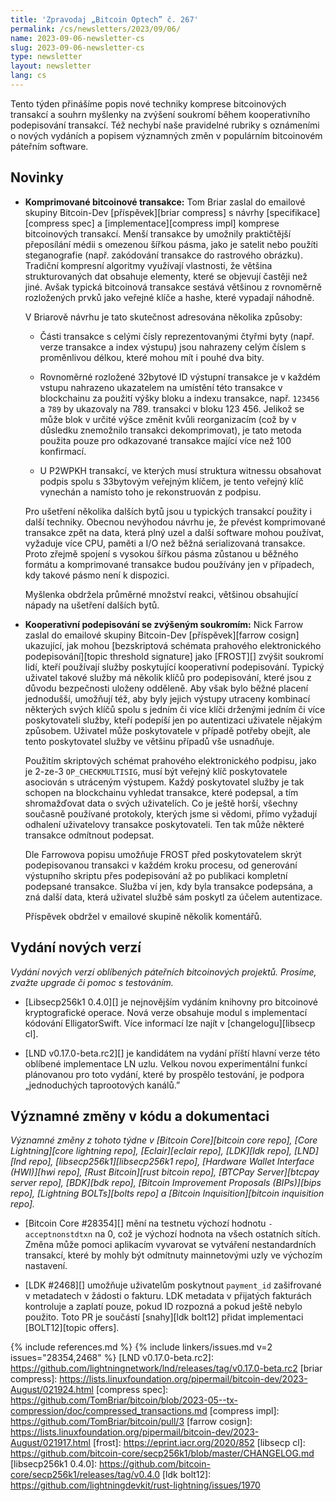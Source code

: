 ```yaml
---
title: 'Zpravodaj „Bitcoin Optech” č. 267'
permalink: /cs/newsletters/2023/09/06/
name: 2023-09-06-newsletter-cs
slug: 2023-09-06-newsletter-cs
type: newsletter
layout: newsletter
lang: cs
---
```

Tento týden přinášíme popis nové techniky komprese bitcoinových transakcí
a souhrn myšlenky na zvýšení soukromí během kooperativního podepisování
transakcí. Též nechybí naše pravidelné rubriky s oznámeními o nových
vydáních a popisem významných změn v populárním bitcoinovém páteřním
software.

## Novinky

- **Komprimované bitcoinové transakce:** Tom Briar zaslal do emailové skupiny
  Bitcoin-Dev [příspěvek][briar compress] s návrhy [specifikace][compress
  spec] a [implementace][compress impl] komprese bitcoinových transakcí.
  Menší transakce by umožnily praktičtější přeposílání médii s omezenou
  šířkou pásma, jako je satelit nebo použíti steganografie (např. zakódování
  transakce do rastrového obrázku). Tradiční kompresní algoritmy využívají
  vlastnosti, že většina strukturovaných dat obsahuje elementy, které se
  objevují častěji než jiné. Avšak typická bitcoinová transakce sestává
  většinou z rovnoměrně rozložených prvků jako veřejné klíče a hashe,
  které vypadají náhodně.

  V Briarově návrhu je tato skutečnost adresována několika způsoby:

  - Části transakce s celými čísly reprezentovanými čtyřmi byty (např.
    verze transakce a index výstupu) jsou nahrazeny celým číslem s
    proměnlivou délkou, které mohou mít i pouhé dva bity.

  - Rovnoměrné rozložené 32bytové ID výstupní transakce je v každém vstupu
    nahrazeno ukazatelem na umístění této transakce v blockchainu za použití
    výšky bloku a indexu transakce, např. `123456` a `789` by ukazovaly
    na 789. transakci v bloku 123 456. Jelikož se může blok v určité výšce
    změnit kvůli reorganizacím (což by v důsledku znemožnilo transakci
    dekomprimovat), je tato metoda použita pouze pro odkazované transakce
    mající více než 100 konfirmací.

  - U P2WPKH transakcí, ve kterých musí struktura witnessu obsahovat podpis
    spolu s 33bytovým veřejným klíčem, je tento veřejný klíč vynechán a
    namísto toho je rekonstruován z podpisu.

  Pro ušetření několika dalších bytů jsou u typických transakcí použity
  i další techniky. Obecnou nevýhodou návrhu je, že převést komprimované
  transakce zpět na data, která plný uzel a další software mohou používat,
  vyžaduje více CPU, paměti a I/O než běžná serializovaná transakce.
  Proto zřejmě spojení s vysokou šířkou pásma zůstanou u běžného formátu
  a komprimované transakce budou používány jen v případech, kdy takové
  pásmo není k dispozici.

  Myšlenka obdržela průměrné množství reakci, většinou obsahující nápady na
  ušetření dalších bytů.

- **Kooperativní podepisování se zvýšeným soukromím:** Nick Farrow zaslal
  do emailové skupiny Bitcoin-Dev [příspěvek][farrow cosign] ukazující,
  jak mohou [bezskriptová schémata prahového elektronického podepisování][topic
  threshold signature] jako [FROST][] zvýšit soukromí lidí, kteří používají
  služby poskytující kooperativní podepisování. Typický uživatel takové
  služby má několik klíčů pro podepisování, které jsou z důvodu bezpečnosti
  uloženy odděleně. Aby však bylo běžné placení jednodušší, umožňují též,
  aby byly jejich výstupy utraceny kombinací některých svých klíčů spolu
  s jedním či více klíči drženými jedním či více poskytovateli služby,
  kteří podepíší jen po autentizaci uživatele nějakým způsobem. Uživatel
  může poskytovatele v případě potřeby obejít, ale tento poskytovatel
  služby ve většinu případů vše usnadňuje.

  Použitím skriptových schémat prahového elektronického podpisu, jako je 2-ze-3
  `OP_CHECKMULTISIG`, musí být veřejný klíč poskytovatele asociován s
  utráceným výstupem. Každý poskytovatel služby je tak schopen na blockchainu
  vyhledat transakce, které podepsal, a tím shromažďovat data o svých
  uživatelích. Co je ještě horší, všechny současně používané protokoly,
  kterých jsme si vědomi, přímo vyžadují odhalení uživatelovy transakce
  poskytovateli. Ten tak může některé transakce odmítnout podepsat.

  Dle Farrowova popisu umožňuje FROST před poskytovatelem skrýt podepisovanou
  transakci v každém kroku procesu, od generování výstupního skriptu přes
  podepisování až po publikaci kompletní podepsané transakce. Služba ví jen,
  kdy byla transakce podepsána, a zná další data, která uživatel službě
  sám poskytl za účelem autentizace.

  Příspěvek obdržel v emailové skupině několik komentářů.

## Vydání nových verzí

*Vydání nových verzí oblíbených páteřních bitcoinových projektů. Prosíme,
zvažte upgrade či pomoc s testováním.*

- [Libsecp256k1 0.4.0][] je nejnovějším vydáním knihovny pro bitcoinové
  kryptografické operace. Nová verze obsahuje modul s implementací kódování
  ElligatorSwift. Více informací lze najít v [changelogu][libsecp cl].

- [LND v0.17.0-beta.rc2][] je kandidátem na vydání příští hlavní verze
  této oblíbené implementace LN uzlu. Velkou novou experimentální funkcí
  plánovanou pro toto vydání, které by prospělo testování, je podpora
  „jednoduchých taprootových kanálů.”

## Významné změny v kódu a dokumentaci

*Významné změny z tohoto týdne v [Bitcoin Core][bitcoin core repo], [Core
Lightning][core lightning repo], [Eclair][eclair repo], [LDK][ldk repo],
[LND][lnd repo], [libsecp256k1][libsecp256k1 repo], [Hardware Wallet
Interface (HWI)][hwi repo], [Rust Bitcoin][rust bitcoin repo], [BTCPay
Server][btcpay server repo], [BDK][bdk repo], [Bitcoin Improvement
Proposals (BIPs)][bips repo], [Lightning BOLTs][bolts repo] a
[Bitcoin Inquisition][bitcoin inquisition repo].*

- [Bitcoin Core #28354][] mění na testnetu výchozí hodnotu `-acceptnonstdtxn`
  na 0, což je výchozí hodnota na všech ostatních sítích. Změna může pomoci
  aplikacím vyvarovat se vytváření nestandardních transakcí, které by
  mohly být odmítnuty mainnetovými uzly ve výchozím nastavení.

- [LDK #2468][] umožňuje uživatelům poskytnout `payment_id` zašifrované
  v metadatech v žádosti o fakturu. LDK metadata v přijatých fakturách
  kontroluje a zaplatí pouze, pokud ID rozpozná a pokud ještě nebylo
  použito. Toto PR je součástí [snahy][ldk bolt12] přidat implementaci
  [BOLT12][topic offers].

{% include references.md %}
{% include linkers/issues.md v=2 issues="28354,2468" %}
[LND v0.17.0-beta.rc2]: https://github.com/lightningnetwork/lnd/releases/tag/v0.17.0-beta.rc2
[briar compress]: https://lists.linuxfoundation.org/pipermail/bitcoin-dev/2023-August/021924.html
[compress spec]: https://github.com/TomBriar/bitcoin/blob/2023-05--tx-compression/doc/compressed_transactions.md
[compress impl]: https://github.com/TomBriar/bitcoin/pull/3
[farrow cosign]: https://lists.linuxfoundation.org/pipermail/bitcoin-dev/2023-August/021917.html
[frost]: https://eprint.iacr.org/2020/852
[libsecp cl]: https://github.com/bitcoin-core/secp256k1/blob/master/CHANGELOG.md
[libsecp256k1 0.4.0]: https://github.com/bitcoin-core/secp256k1/releases/tag/v0.4.0
[ldk bolt12]: https://github.com/lightningdevkit/rust-lightning/issues/1970
